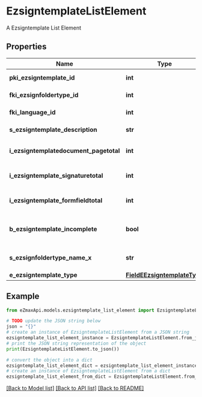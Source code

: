 # EzsigntemplateListElement

A Ezsigntemplate List Element

## Properties

Name | Type | Description | Notes
------------ | ------------- | ------------- | -------------
**pki_ezsigntemplate_id** | **int** | The unique ID of the Ezsigntemplate | 
**fki_ezsignfoldertype_id** | **int** | The unique ID of the Ezsignfoldertype. | [optional] 
**fki_language_id** | **int** | The unique ID of the Language.  Valid values:  |Value|Description| |-|-| |1|French| |2|English| | 
**s_ezsigntemplate_description** | **str** | The description of the Ezsigntemplate | 
**i_ezsigntemplatedocument_pagetotal** | **int** | The number of pages in the Ezsigntemplatedocument. | [optional] 
**i_ezsigntemplate_signaturetotal** | **int** | The number of total signatures in the Ezsigntemplate. | [optional] 
**i_ezsigntemplate_formfieldtotal** | **int** | The number of total form fields in the Ezsigntemplate. | [optional] 
**b_ezsigntemplate_incomplete** | **bool** | Indicate the Ezsigntemplate is incomplete and cannot be used | 
**s_ezsignfoldertype_name_x** | **str** | The name of the Ezsignfoldertype in the language of the requester | [optional] 
**e_ezsigntemplate_type** | [**FieldEEzsigntemplateType**](FieldEEzsigntemplateType.md) |  | 

## Example

```python
from eZmaxApi.models.ezsigntemplate_list_element import EzsigntemplateListElement

# TODO update the JSON string below
json = "{}"
# create an instance of EzsigntemplateListElement from a JSON string
ezsigntemplate_list_element_instance = EzsigntemplateListElement.from_json(json)
# print the JSON string representation of the object
print(EzsigntemplateListElement.to_json())

# convert the object into a dict
ezsigntemplate_list_element_dict = ezsigntemplate_list_element_instance.to_dict()
# create an instance of EzsigntemplateListElement from a dict
ezsigntemplate_list_element_from_dict = EzsigntemplateListElement.from_dict(ezsigntemplate_list_element_dict)
```
[[Back to Model list]](../README.md#documentation-for-models) [[Back to API list]](../README.md#documentation-for-api-endpoints) [[Back to README]](../README.md)


